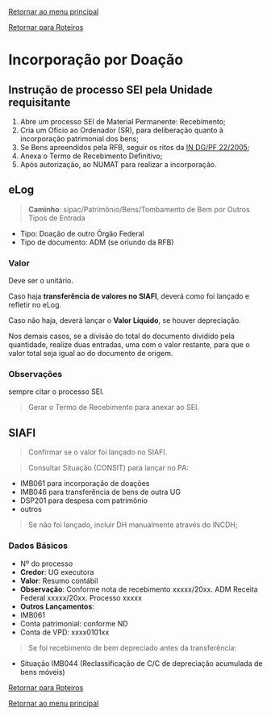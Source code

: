 [Retornar ao menu principal](https://github.com/Mateus-cpa/manual-material/blob/main/README.md)

[Retornar para Roteiros](https://github.com/Mateus-cpa/manual-material/blob/main/roteiros.md)
# Incorporação por Doação

## Instrução de processo SEI pela Unidade requisitante
1. Abre um processo SEI de Material Permanente: Recebimento;
2. Cria um Ofício ao Ordenador (SR), para deliberação quanto à incorporação patrimonial dos bens;
3. Se Bens apreendidos pela RFB, seguir os ritos da [IN DG/PF 22/2005](https://pfgovbr.sharepoint.com/sites/intranet/normativosinternos/Instru%C3%A7%C3%A3o%20Normativa/2005/in-022-2005-dg-dpf.pdf#search=22%2F2005);
4. Anexa o Termo de Recebimento Definitivo;
5. Após autorização, ao NUMAT para realizar a incorporação.

## eLog
> **Caminho**: sipac/Patrimônio/Bens/Tombamento de Bem por Outros Tipos de Entrada
- Tipo: Doação de outro Órgão Federal
- Tipo de documento: ADM (se oriundo da RFB)
### Valor
Deve ser o unitário. 

Caso haja **transferência de valores no SIAFI**, deverá como foi lançado e refletir no eLog.

Caso não haja, deverá lançar o **Valor Líquido**, se houver depreciação.

Nos demais casos, se a divisão do total do documento dividido pela quantidade, realize duas entradas, uma com o valor restante, para que o valor total seja igual ao do documento de origem.
### Observações
sempre citar o processo SEI.


> Gerar o Termo de Recebimento para anexar ao SEI.

## SIAFI
> Confirmar se o valor foi lançado no SIAFI.

> Consultar Situação (CONSIT) para lançar no PA:
- IMB061 para incorporação de doações
- IMB046 para transferência de bens de outra UG
- DSP201 para despesa com patrimônio 
- outros

> Se não foi lançado, incluir DH manualmente através do INCDH;

### Dados Básicos
- Nº do processo
- **Credor**: UG executora
- **Valor**: Resumo contábil
- **Observação**: Conforme nota de recebimento xxxxx/20xx. ADM Receita Federal xxxxx/20xx. Processo xxxxx
- **Outros Lançamentos**:
- IMB061
- Conta patrimonial: conforme ND
- Conta de VPD: xxxx0101xx
>Se foi recebimento de bem depreciado antes da transferência:
- Situação IMB044 (Reclassificação de C/C de depreciação acumulada de bens móveis)

[Retornar para Roteiros](https://github.com/Mateus-cpa/manual-material/blob/main/roteiros.md)

[Retornar ao menu principal](https://github.com/Mateus-cpa/manual-material/blob/main/README.md)